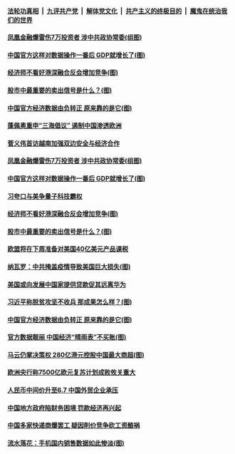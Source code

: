 ####  [法轮功真相](../../../../basic/blob/master/README.md?t=10210702) &nbsp;|&nbsp; [九评共产党](../../../../9ping.md/blob/master/README.md?t=10210702) &nbsp;|&nbsp; [解体党文化](../../../../jtdwh.md/blob/master/README.md?t=10210702)  &nbsp;|&nbsp; [共产主义的终极目的](../../../../gczydzjmd.md/blob/master/README.md?t=10210702) &nbsp;|&nbsp; [魔鬼在统治我们的世界](../../../../mgztzwmdsj.md/blob/master/README.md?t=10210702) 


#### [凤凰金融爆雷伤7万投资者 涉中共政协常委(组图)](../pages/p5/949835.md?t=10210702) 

#### [中国官方这样对数据操作一番后 GDP就增长了(图)](../pages/p5/949759.md?t=10210702) 

#### [经济师不看好港深融合反会增加竞争(图)](../pages/p5/949778.md?t=10210702) 

#### [股市中最重要的卖出信号是什么？(图)](../pages/p5/949757.md?t=10210702) 

#### [中国官方经济数据由负转正 原来靠的是它(图)](../pages/p5/949721.md?t=10210702) 


#### [蓬佩奥重申“三海倡议” 遏制中国渗透欧洲](../pages/p5/949839.md?t=10210702) 

#### [菅义伟首访越南加强双边安全与经济合作](../pages/p5/949838.md?t=10210702) 

#### [凤凰金融爆雷伤7万投资者 涉中共政协常委(组图)](../pages/p5/949835.md?t=10210702) 

#### [中国官方这样对数据操作一番后 GDP就增长了(图)](../pages/p5/949759.md?t=10210702) 

#### [习夸口与美争量子科技霸权](../pages/p5/949782.md?t=10210702) 

#### [经济师不看好港深融合反会增加竞争(图)](../pages/p5/949778.md?t=10210702) 

#### [股市中最重要的卖出信号是什么？(图)](../pages/p5/949757.md?t=10210702) 

#### [欧盟将在下周准备对美国40亿美元产品课税](../pages/p5/949755.md?t=10210702) 

#### [纳瓦罗：中共掩盖疫情导致美国巨大损失(图)](../pages/p5/949773.md?t=10210702) 

#### [美国或向发展中国家提供贷款促其远离华为](../pages/p5/949754.md?t=10210702) 

#### [习近平称脱贫攻坚不收兵 那成果怎么样？(图)](../pages/p5/949743.md?t=10210702) 

#### [中国官方经济数据由负转正 原来靠的是它(图)](../pages/p5/949721.md?t=10210702) 

#### [官方数据靓丽 中国经济“晴雨表”不买账(图)](../pages/p5/949735.md?t=10210702) 

#### [马云仍掌决策权 280亿港元控股中国最大商超(图)](../pages/p5/949729.md?t=10210702) 

#### [欧洲央行称7500亿欧元复苏计划成败攸关重大](../pages/p5/949724.md?t=10210702) 

#### [人民币中间价升至6.7 中国外贸企业承压](../pages/p5/949696.md?t=10210702) 

#### [中国地方政府陷财务困境 罚款经济再兴起](../pages/p5/949682.md?t=10210702) 

#### [中国多家快递商爆罢工 疑因削价竞争砍工资酿祸](../pages/p5/949681.md?t=10210702) 

#### [流水落花：手机国内销售数据如此惨淡(图)](../pages/p5/949677.md?t=10210702) 

